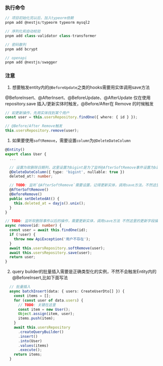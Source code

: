 ### 执行命令

```typescript
// 项目初始化完以后，加入typeorm依赖
pnpm add @nestjs/typeorm typeorm mysql2

// 序列化和自动校验
pnpm add class-validator class-transformer

// 密码散列
pnpm add bcrypt

// openapi
pnpm add @nestjs/swagger
```

### 注意

1. 想要触发entity内的`@BeforeUpdate`之类的hooks需要用实体调用save方法

@BeforeInsert、@AfterInsert、@BeforeUpdate、@AfterUpdate 仅在使用 repository.save 插入/更新实体时触发，@Before/After在 Remove 的时候触发

```typescript
// 如更新操作，先用实体找到某个用户
const user = this.usersRepository.findOne({ where: { id } });

// @Before/After Remove触发
this.usersRepository.remove(user);
```

1. 如果要使用`softRemove`，需要设置`column`为`@DeleteDateColumn`

```typescript
@Entity()
export class User {
  ...

  // 设置为软删除日期列，这里设置为bigint是为了监听@AfterSoftRemove事件设置为biginit的unix时间戳
  @DeleteDateColumn({ type: 'bigint', nullable: true })
  deleted_at?: number;

  // TODO: 监听`@AfterSoftRemove`需要设置，记得更新实体，调用save方法，不然这里的更新字段操作不会生效！！！
  @AfterSoftRemove()
  @BeforeRemove()
  public setDeletedAt() {
    this.deleted_at = dayjs().unix();
  }
}

// TODO: 监听软删除事件以后的操作，需要更新实体，调用save方法 不然这里的更新字段操作不会生效！！！
async remove(id: number) {
  const user = await this.findOne(id);
  if (!user) {
    throw new ApiException('用户不存在');
  }
  await this.usersRepository.softRemove(user);
  await this.usersRepository.save(user);
  return user;
}
```

2. query builder的批量插入需要是正确类型化的实例，不然不会触发Entity内的@BeforeInsert,比如下面写法

```typescript
  // 批量插入
  async batchInsert(data: { users: CreateUserDto[] }) {
    const items = [];
    for (const user of data.users) {
      // TODO: 关键在这里
      const item = new User();
      Object.assign(item, user);
      items.push(item);
    }
    await this.usersRepository
      .createQueryBuilder()
      .insert()
      .into(User)
      .values(items)
      .execute();
    return items;
  }
```


